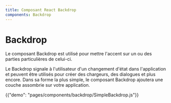 ```yaml
---
title: Composant React Backdrop
components: Backdrop
---
```


# Backdrop

<p class="description">Le composant Backdrop est utilisé pour mettre l'accent sur un ou des parties particulières de celui-ci.</p>

Le Backdrop signale à l'utilisateur d'un changement d'état dans l'application et peuvent être utilisés pour créer des chargeurs, des dialogues et plus encore. Dans sa forme la plus simple, le composant Backdrop ajoutera une couche assombrie sur votre application.

{{"demo": "pages/components/backdrop/SimpleBackdrop.js"}}
